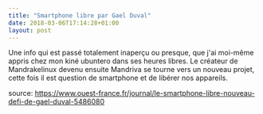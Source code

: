 ```yaml
---
title: "Smartphone libre par Gael Duval"
date: 2018-03-06T17:14:28+01:00
layout: post
---
```

Une info qui est passé totalement inaperçu ou presque, que j'ai moi-même appris chez mon kiné ubuntero dans ses heures libres. Le créateur de Mandrakelinux devenu ensuite Mandriva se tourne vers un nouveau projet, cette fois il est question de smartphone et de libérer nos appareils.


source: https://www.ouest-france.fr/journal/le-smartphone-libre-nouveau-defi-de-gael-duval-5486080
